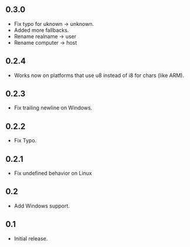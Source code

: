## 0.3.0
* Fix typo for uknown -> unknown.
* Added more fallbacks.
* Rename realname -> user
* Rename computer -> host

## 0.2.4
* Works now on platforms that use u8 instead of i8 for chars (like ARM).

## 0.2.3
* Fix trailing newline on Windows.

## 0.2.2
* Fix Typo.

## 0.2.1
* Fix undefined behavior on Linux

## 0.2
* Add Windows support.

## 0.1
* Initial release.
